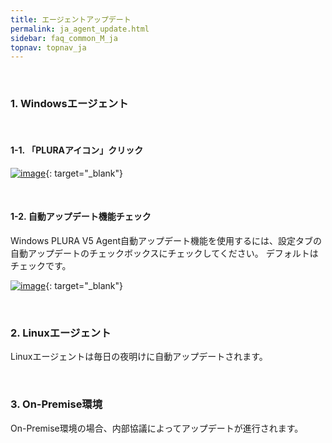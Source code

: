 ```yaml
---
title: エージェントアップデート
permalink: ja_agent_update.html
sidebar: faq_common_M_ja
topnav: topnav_ja
---
```


<br />

### 1. Windowsエージェント

<br />

#### 1-1. 「PLURAアイコン」クリック

[![image](/docs/images/Faq/Agent/01.png)](/docs/images/Faq/Agent/01.png){: target="_blank"}

<br />

#### 1-2. 自動アップデート機能チェック

Windows PLURA V5 Agent自動アップデート機能を使用するには、設定タブの自動アップデートのチェックボックスにチェックしてください。 
デフォルトはチェックです。

[![image](/docs/images/Faq/Agent/ja_02.png)](/docs/images/Faq/Agent/ja_02.png){: target="_blank"}

<br />

### 2. Linuxエージェント

Linuxエージェントは毎日の夜明けに自動アップデートされます。

<br />

### 3. On-Premise環境

On-Premise環境の場合、内部協議によってアップデートが進行されます。